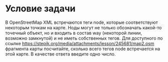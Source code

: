 # Условие задачи

В OpenStreetMap XML встречаются теги node, которые соответствуют некоторым точкам на карте. Ноды могут не только обозначать какой-то точечный объект, но и входить в состав way (некоторой линии, возможно замкнутой) и не иметь собственных тегов. Для доступного по ссылке https://stepik.org/media/attachments/lesson/245681/map2.osm  фрагмента карты посчитайте, сколько всего тегов node встречается на этой карте. В качестве ответа введите одно число.